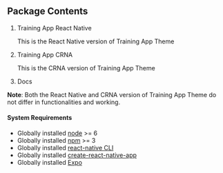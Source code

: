 
## Package Contents

1. Training App React Native

	This is the React Native version of Training App Theme
2. Training App CRNA

	This is the CRNA version of Training App Theme
3. Docs

**Note**: Both the React Native and CRNA version of Training App Theme do not differ in functionalities and working.

#### System Requirements

 * Globally installed [node](https://nodejs.org/en/) >= 6
 * Globally installed [npm](https://www.npmjs.com/) >= 3
 * Globally installed [react-native CLI](https://facebook.github.io/react-native/docs/getting-started.html)
 * Globally installed [create-react-native-app](https://github.com/react-community/create-react-native-app)
 * Globally installed [Expo](https://expo.io/)